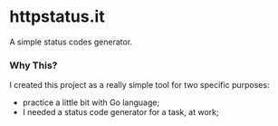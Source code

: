 # httpstatus.it

A simple status codes generator.

### Why This?

I created this project as a really simple tool for two specific purposes:

* practice a little bit with Go language;
* I needed a status code generator for a task, at work;
